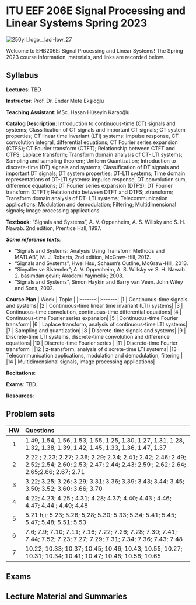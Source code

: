 # ITU EEF 206E Signal Processing and Linear Systems Spring 2023  
![250yil_logo__laci-low_27](https://user-images.githubusercontent.com/36886505/224167144-6a00be90-e03e-43fb-9066-d953e0897a40.png)

Welcome to EHB206E: Signal Processing and Linear Systems! The Spring 2023 course information, materials, and links are recorded below.

## Syllabus

**Lectures**: TBD

**Instructor**: Prof. Dr. Ender Mete Ekşioğlu

**Teaching Assistant**: MSc. Hasan Hüseyin Karaoğlu

**Catalog Description**: Introduction to continuous-time (CT) signals and systems; Classification of CT signals and important CT signals; CT system properties; CT linear time invariant (LTI) systems: impulse response, CT convolution integral, differential equations; CT Fourier series expansion (CTFS); CT Fourier transform (CTFT); Relationship between CTFT and CTFS; Laplace transform; Transform domain analysis of CT- LTI systems; Sampling and sampling theorem; Uniform Quantization; Introduction to discrete-time (DT) signals and systems; Classification of DT signals and important DT signals; DT system properties; DT-LTI systems; Time domain representations of DT-LTI systems: impulse response, DT convolution sum, difference equations; DT Fourier series expansion (DTFS); DT Fourier transform (CTFT); Relationship between DTFT and DTFS; ztransform; Transform domain analysis of DT- LTI systems; Telecommunication applications; Modulation and demodulation; Filtering; Multidimensional signals; Image processing applications

**Textbook**: “Signals and Systems”, A. V. Oppenheim, A. S. Willsky and S. H. Nawab. 2nd edition, Prentice Hall, 1997.

**_Some reference texts_**:
- “Signals and Systems: Analysis Using Transform Methods and MATLAB”, M. J. Roberts, 2nd edition, McGraw-Hill, 2012.
- “Signals and Systems”, Hwei Hsu, Schaum’s Outline, McGraw-Hill, 2013. 
- “Sinyaller ve Sistemler”; A. V. Oppenheim, A. S. Willsky ve S. H. Nawab. 2. basımdan çeviri; Akademi Yayıncılık; 2008.
- “Signals and Systems”, Simon Haykin and Barry van Veen. John Wiley and Sons, 2002.

**Course Plan**
| Week  | Topic |
|:-------:|:-------|
|1 | Continuous-time signals and systems|
|2 | Continuous-time linear time invariant (LTI) systems|
|3 | Continuous-time convolution, continuous-time differential equations|
|4 | Continuous-time Fourier series expansion|
|5 | Continuous-time Fourier transform|
|6 | Laplace transform, analysis of continuous-time LTI systems|
|7 | Sampling and quantization|
|8 | Discrete-time signals and systems|
|9 | Discrete-time LTI systems, discrete-time convolution and difference equations|
|10 | Discrete-time Fourier series |
|11 | Discrete-time Fourier transform |
|12 | z-transform, analysis of discrete-time LTI systems|
|13 | Telecommunication applications, modulation and demodulation, filtering |
|14 | Multidimensional signals, image processing applications|

**Recitations**:

**Exams**: TBD.

**Resources**: 

## Problem sets
| HW  | Questions |
|:----:|:----------|
|1 | 1.49, 1.54, 1.56, 1.53, 1.55, 1.25, 1.30, 1.27, 1.31, 1.28, 1.32, 1.38, 1.39, 1.42, 1.45, 1.33, 1.36, 1.47, 1.37|
|2 | 2.22 ; 2.23; 2.27; 2.36; 2.29; 2.34; 2.41; 2.42; 2.46; 2.49; 2.52; 2.54; 2.60; 2.53; 2.47; 2.44; 2.43; 2.59 ; 2.62; 2.64; 2.65;2.66; 2.67; 2.71|
|3 | 3.22; 3.25; 3.26; 3.29; 3.31; 3.36; 3.39; 3.43; 3.44; 3.45; 3.50; 3.52; 3.60; 3.66; 3.70|
|4 | 4.22; 4.23; 4.25 ; 4.31; 4.28; 4.37; 4.40; 4.43 ; 4.46; 4.47; 4.44 ; 4.49; 4.48|
|5 | 5.21 h,i; 5.23; 5.26; 5,28; 5.30; 5.33; 5.34; 5.41; 5.45; 5.47; 5.48; 5.51; 5.53|
|6 | 7.6; 7.9; 7.10; 7.11; 7.16; 7.22; 7.26; 7.28; 7.30; 7.41; 7.44; 7.52; 7.23; 7.27; 7.29; 7.31; 7.34; 7.36; 7.43; 7.48|
|7 | 10.22; 10.33; 10.37; 10.45; 10.46; 10.43; 10.55; 10.27; 10.31; 10.34; 10.41; 10.47; 10.48; 10.58; 10.65|

## Exams

## Lecture Material and Summaries
